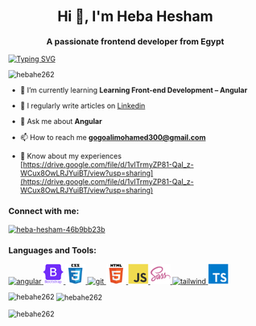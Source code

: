 <h1 align="center">Hi 👋, I'm Heba Hesham</h1>
<h3 align="center">A passionate frontend developer from Egypt</h3>
<a href="https://git.io/typing-svg"><img src="https://readme-typing-svg.demolab.com?font=Fira+Code&pause=1000&width=435&lines=The+five+boxing+wizards+jump+quickly" alt="Typing SVG" /></a>

<p align="left"> <img src="https://komarev.com/ghpvc/?username=hebahe262&label=Profile%20views&color=0e75b6&style=flat" alt="hebahe262" /> </p>

- 🌱 I’m currently learning **Learning Front-end Development – Angular**

- 📝 I regularly write articles on [Linkedin](Linkedin)

- 💬 Ask me about **Angular**

- 📫 How to reach me **gogoalimohamed300@gmail.com**

- 📄 Know about my experiences [https://drive.google.com/file/d/1vITrmyZP81-QaI_z-WCux8OwLRJYuiBT/view?usp=sharing](https://drive.google.com/file/d/1vITrmyZP81-QaI_z-WCux8OwLRJYuiBT/view?usp=sharing)

<h3 align="left">Connect with me:</h3>
<p align="left">
<a href="https://linkedin.com/in/heba-hesham-46b9bb23b" target="blank"><img align="center" src="https://raw.githubusercontent.com/rahuldkjain/github-profile-readme-generator/master/src/images/icons/Social/linked-in-alt.svg" alt="heba-hesham-46b9bb23b" height="30" width="40" /></a>
</p>

<h3 align="left">Languages and Tools:</h3>
<p align="left"> <a href="https://angular.io" target="_blank" rel="noreferrer"> <img src="https://angular.io/assets/images/logos/angular/angular.svg" alt="angular" width="40" height="40"/> </a> <a href="https://getbootstrap.com" target="_blank" rel="noreferrer"> <img src="https://raw.githubusercontent.com/devicons/devicon/master/icons/bootstrap/bootstrap-plain-wordmark.svg" alt="bootstrap" width="40" height="40"/> </a> <a href="https://www.w3schools.com/css/" target="_blank" rel="noreferrer"> <img src="https://raw.githubusercontent.com/devicons/devicon/master/icons/css3/css3-original-wordmark.svg" alt="css3" width="40" height="40"/> </a> <a href="https://git-scm.com/" target="_blank" rel="noreferrer"> <img src="https://www.vectorlogo.zone/logos/git-scm/git-scm-icon.svg" alt="git" width="40" height="40"/> </a> <a href="https://www.w3.org/html/" target="_blank" rel="noreferrer"> <img src="https://raw.githubusercontent.com/devicons/devicon/master/icons/html5/html5-original-wordmark.svg" alt="html5" width="40" height="40"/> </a> <a href="https://developer.mozilla.org/en-US/docs/Web/JavaScript" target="_blank" rel="noreferrer"> <img src="https://raw.githubusercontent.com/devicons/devicon/master/icons/javascript/javascript-original.svg" alt="javascript" width="40" height="40"/> </a> <a href="https://sass-lang.com" target="_blank" rel="noreferrer"> <img src="https://raw.githubusercontent.com/devicons/devicon/master/icons/sass/sass-original.svg" alt="sass" width="40" height="40"/> </a> <a href="https://tailwindcss.com/" target="_blank" rel="noreferrer"> <img src="https://www.vectorlogo.zone/logos/tailwindcss/tailwindcss-icon.svg" alt="tailwind" width="40" height="40"/> </a> <a href="https://www.typescriptlang.org/" target="_blank" rel="noreferrer"> <img src="https://raw.githubusercontent.com/devicons/devicon/master/icons/typescript/typescript-original.svg" alt="typescript" width="40" height="40"/> </a> </p>

<p><img align="left" src="https://github-readme-stats.vercel.app/api/top-langs?username=hebahe262&show_icons=true&locale=en&layout=compact" alt="hebahe262" /></p>

<p>&nbsp;<img align="center" src="https://github-readme-stats.vercel.app/api?username=hebahe262&show_icons=true&locale=en" alt="hebahe262" /></p>

<p><img align="center" src="https://github-readme-streak-stats.herokuapp.com/?user=hebahe262&" alt="hebahe262" /></p>
